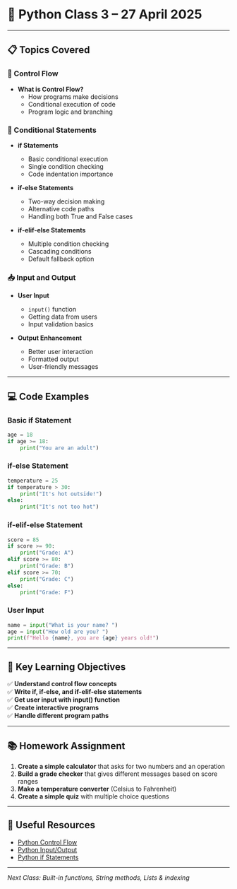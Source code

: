 # 🐍 Python Class 3 – 27 April 2025

---

## 📋 Topics Covered

### 🔄 Control Flow

- **What is Control Flow?**
  - How programs make decisions
  - Conditional execution of code
  - Program logic and branching

### 🎯 Conditional Statements

- **if Statements**
  - Basic conditional execution
  - Single condition checking
  - Code indentation importance

- **if-else Statements**
  - Two-way decision making
  - Alternative code paths
  - Handling both True and False cases

- **if-elif-else Statements**
  - Multiple condition checking
  - Cascading conditions
  - Default fallback option

### 📥 Input and Output

- **User Input**
  - `input()` function
  - Getting data from users
  - Input validation basics

- **Output Enhancement**
  - Better user interaction
  - Formatted output
  - User-friendly messages

---

## 💻 Code Examples

### Basic if Statement
```python
age = 18
if age >= 18:
    print("You are an adult")
```

### if-else Statement
```python
temperature = 25
if temperature > 30:
    print("It's hot outside!")
else:
    print("It's not too hot")
```

### if-elif-else Statement
```python
score = 85
if score >= 90:
    print("Grade: A")
elif score >= 80:
    print("Grade: B")
elif score >= 70:
    print("Grade: C")
else:
    print("Grade: F")
```

### User Input
```python
name = input("What is your name? ")
age = input("How old are you? ")
print(f"Hello {name}, you are {age} years old!")
```

---

## 🎯 Key Learning Objectives

✅ **Understand control flow concepts**  
✅ **Write if, if-else, and if-elif-else statements**  
✅ **Get user input with input() function**  
✅ **Create interactive programs**  
✅ **Handle different program paths**  

---

## 📚 Homework Assignment

1. **Create a simple calculator** that asks for two numbers and an operation
2. **Build a grade checker** that gives different messages based on score ranges
3. **Make a temperature converter** (Celsius to Fahrenheit)
4. **Create a simple quiz** with multiple choice questions

---

## 🔗 Useful Resources

- [Python Control Flow](https://docs.python.org/3/tutorial/controlflow.html)
- [Python Input/Output](https://docs.python.org/3/tutorial/inputoutput.html)
- [Python if Statements](https://realpython.com/python-conditional-statements/)

---

*Next Class: Built-in functions, String methods, Lists & indexing*
